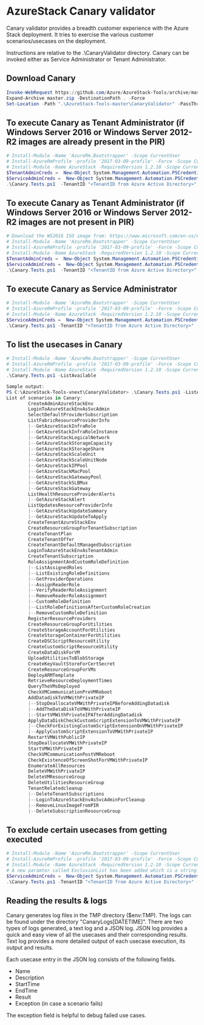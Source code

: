 # AzureStack Canary validator
Canary validator provides a breadth customer experience with the Azure Stack deployment. It tries to exercise the various customer scenarios/usecases on the deployment. 

Instructions are relative to the .\CanaryValidator directory.
Canary can be invoked either as Service Administrator or Tenant Administrator.

## Download Canary

```powershell
Invoke-WebRequest https://github.com/Azure/AzureStack-Tools/archive/master.zip -OutFile master.zip
Expand-Archive master.zip -DestinationPath . -Force
Set-Location -Path ".\AzureStack-Tools-master\CanaryValidator" -PassThru
```

## To execute Canary as Tenant Administrator (if Windows Server 2016 or Windows Server 2012-R2 images are already present in the PIR)

```powershell
# Install-Module -Name 'AzureRm.Bootstrapper' -Scope CurrentUser
# Install-AzureRmProfile -profile '2017-03-09-profile' -Force -Scope CurrentUser
# Install-Module -Name AzureStack -RequiredVersion 1.2.10 -Scope CurrentUser
$TenantAdminCreds =  New-Object System.Management.Automation.PSCredential "<Tenant Admin username>", (ConvertTo-SecureString "<Tenant Admin password>" -AsPlainText -Force)
$ServiceAdminCreds =  New-Object System.Management.Automation.PSCredential "<Service Admin username>", (ConvertTo-SecureString "<Service Admin password>" -AsPlainText -Force)
.\Canary.Tests.ps1  -TenantID "<TenantID from Azure Active Directory>" -AdminArmEndpoint "<Administrative ARM endpoint>" -ServiceAdminCredentials $ServiceAdminCreds -TenantArmEndpoint "<Tenant ARM endpoint>" -TenantAdminCredentials $TenantAdminCreds
```

## To execute Canary as Tenant Administrator (if Windows Server 2016 or Windows Server 2012-R2 images are not present in PIR)

```powershell
# Download the WS2016 ISO image from: https://www.microsoft.com/en-us/evalcenter/evaluate-windows-server-2016, and place it on your local machine
# Install-Module -Name 'AzureRm.Bootstrapper' -Scope CurrentUser
# Install-AzureRmProfile -profile '2017-03-09-profile' -Force -Scope CurrentUser
# Install-Module -Name AzureStack -RequiredVersion 1.2.10 -Scope CurrentUser
$TenantAdminCreds =  New-Object System.Management.Automation.PSCredential "<Tenant Admin username>", (ConvertTo-SecureString "<Tenant Admin password>" -AsPlainText -Force)
$ServiceAdminCreds =  New-Object System.Management.Automation.PSCredential "<Service Admin username>", (ConvertTo-SecureString "<Service Admin password>" -AsPlainText -Force)
.\Canary.Tests.ps1  -TenantID "<TenantID from Azure Active Directory>" -AdminArmEndpoint "<Administrative ARM endpoint>" -ServiceAdminCredentials $ServiceAdminCreds -TenantArmEndpoint "<Tenant ARM endpoint>" -TenantAdminCredentials $TenantAdminCreds -WindowsISOPath "<path where the WS2016 ISO is present>"
```

## To execute Canary as Service Administrator

```powershell
# Install-Module -Name 'AzureRm.Bootstrapper' -Scope CurrentUser
# Install-AzureRmProfile -profile '2017-03-09-profile' -Force -Scope CurrentUser
# Install-Module -Name AzureStack -RequiredVersion 1.2.10 -Scope CurrentUser
$ServiceAdminCreds =  New-Object System.Management.Automation.PSCredential "<Service Admin username>", (ConvertTo-SecureString "<Service Admin password>" -AsPlainText -Force)
.\Canary.Tests.ps1 -TenantID "<TenantID from Azure Active Directory>" -AdminArmEndpoint "<Administrative ARM endpoint>" -ServiceAdminCredentials $ServiceAdminCreds
```

## To list the usecases in Canary

```powershell
# Install-Module -Name 'AzureRm.Bootstrapper' -Scope CurrentUser
# Install-AzureRmProfile -profile '2017-03-09-profile' -Force -Scope CurrentUser
# Install-Module -Name AzureStack -RequiredVersion 1.2.10 -Scope CurrentUser
.\Canary.Tests.ps1 -ListAvailable

Sample output:
PS C:\AzureStack-Tools-vnext\CanaryValidator> .\Canary.Tests.ps1 -ListAvailable
List of scenarios in Canary:
        CreateAdminAzureStackEnv
        LoginToAzureStackEnvAsSvcAdmin
        SelectDefaultProviderSubscription
        ListFabricResourceProviderInfo
        |--GetAzureStackInfraRole
        |--GetAzureStackInfraRoleInstance
        |--GetAzureStackLogicalNetwork
        |--GetAzureStackStorageCapacity
        |--GetAzureStackStorageShare
        |--GetAzureStackScaleUnit
        |--GetAzureStackScaleUnitNode
        |--GetAzureStackIPPool
        |--GetAzureStackMacPool
        |--GetAzureStackGatewayPool
        |--GetAzureStackSLBMux
        |--GetAzureStackGateway
        ListHealthResourceProviderAlerts
        |--GetAzureStackAlert
        ListUpdatesResourceProviderInfo
        |--GetAzureStackUpdateSummary
        |--GetAzureStackUpdateToApply
        CreateTenantAzureStackEnv
        CreateResourceGroupForTenantSubscription
        CreateTenantPlan
        CreateTenantOffer
        CreateTenantDefaultManagedSubscription
        LoginToAzureStackEnvAsTenantAdmin
        CreateTenantSubscription
        RoleAssignmentAndCustomRoleDefinition
        |--ListAssignedRoles
        |--ListExistingRoleDefinitions
        |--GetProviderOperations
        |--AssignReaderRole
        |--VerifyReaderRoleAssignment
        |--RemoveReaderRoleAssignment
        |--CustomRoleDefinition
        |--ListRoleDefinitionsAfterCustomRoleCreation
        |--RemoveCustomRoleDefinition
        RegisterResourceProviders
        CreateResourceGroupForUtilities
        CreateStorageAccountForUtilities
        CreateStorageContainerForUtilities
        CreateDSCScriptResourceUtility
        CreateCustomScriptResourceUtility
        CreateDataDiskForVM
        UploadUtilitiesToBlobStorage
        CreateKeyVaultStoreForCertSecret
        CreateResourceGroupForVMs
        DeployARMTemplate
        RetrieveResourceDeploymentTimes
        QueryTheVMsDeployed
        CheckVMCommunicationPreVMReboot
        AddDatadiskToVMWithPrivateIP
        |--StopDeallocateVMWithPrivateIPBeforeAddingDatadisk
        |--AddTheDataDiskToVMWithPrivateIP
        |--StartVMWithPrivateIPAfterAddingDatadisk
        ApplyDataDiskCheckCustomScriptExtensionToVMWithPrivateIP
        |--CheckForExistingCustomScriptExtensionOnVMWithPrivateIP
        |--ApplyCustomScriptExtensionToVMWithPrivateIP
        RestartVMWithPublicIP
        StopDeallocateVMWithPrivateIP
        StartVMWithPrivateIP
        CheckVMCommunicationPostVMReboot
        CheckExistenceOfScreenShotForVMWithPrivateIP
        EnumerateAllResources
        DeleteVMWithPrivateIP
        DeleteVMResourceGroup
        DeleteUtilitiesResourceGroup
        TenantRelatedcleanup
        |--DeleteTenantSubscriptions
        |--LoginToAzureStackEnvAsSvcAdminForCleanup
        |--RemoveLinuxImageFromPIR
        |--DeleteSubscriptionResourceGroup
```

## To exclude certain usecases from getting executed

```powershell
# Install-Module -Name 'AzureRm.Bootstrapper' -Scope CurrentUser
# Install-AzureRmProfile -profile '2017-03-09-profile' -Force -Scope CurrentUser
# Install-Module -Name AzureStack -RequiredVersion 1.2.10 -Scope CurrentUser
# A new paramter called ExclusionList has been added which is a string array. Pass in the list of usecases you don't want to execute to this parameter.
$ServiceAdminCreds =  New-Object System.Management.Automation.PSCredential "<Service Admin username>", (ConvertTo-SecureString "<Service Admin password>" -AsPlainText -Force)
.\Canary.Tests.ps1 -TenantID "<TenantID from Azure Active Directory>" -AdminArmEndpoint "<Administrative ARM endpoint>" -ServiceAdminCredentials $ServiceAdminCreds -ExclusionList "ListFabricResourceProviderInfo","ListUpdateResourceProviderInfo"
```

## Reading the results & logs

Canary generates log files in the TMP directory ($env:TMP). The logs can be found under the directory "CanaryLogs[DATETIME]". There are two types of logs generated, a text log and a JSON log. JSON log provides a quick and easy view of all the usecases and their corresponding results. Text log provides a more detailed output of each usecase execution, its output and results.

Each usecase entry in the JSON log consists of the following fields.

- Name
- Description
- StartTime
- EndTime
- Result
- Exception (in case a scenario fails)

The exception field is helpful to debug failed use cases.
